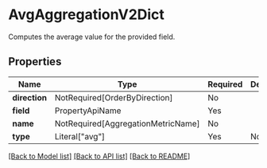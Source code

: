 # AvgAggregationV2Dict

Computes the average value for the provided field.

## Properties
| Name | Type | Required | Description |
| ------------ | ------------- | ------------- | ------------- |
**direction** | NotRequired[OrderByDirection] | No |  |
**field** | PropertyApiName | Yes |  |
**name** | NotRequired[AggregationMetricName] | No |  |
**type** | Literal["avg"] | Yes | None |


[[Back to Model list]](../../README.md#documentation-for-models) [[Back to API list]](../../README.md#documentation-for-api-endpoints) [[Back to README]](../../README.md)

